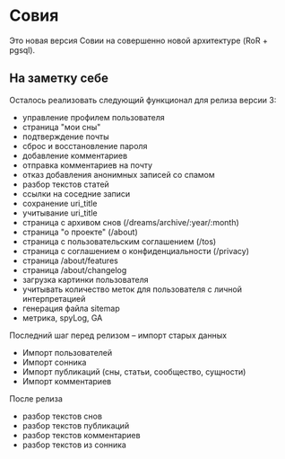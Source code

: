 Совия
=====

Это новая версия Совии на совершенно новой архитектуре (RoR + pgsql).

На заметку себе
---------------

Осталось реализовать следующий функционал для релиза версии 3:

 * управление профилем пользователя
 * страница "мои сны"
 * подтверждение почты
 * сброс и восстановление пароля
 * добавление комментариев
 * отправка комментариев на почту
 * отказ добавления анонимных записей со спамом
 * разбор текстов статей
 * ссылки на соседние записи
 * сохранение uri_title
 * учитывание uri_title
 * страница с архивом снов (/dreams/archive/:year/:month)
 * страница "о проекте" (/about)
 * страница с пользовательским соглашением (/tos)
 * страница с соглашением о конфиденциальности (/privacy)
 * страница /about/features
 * страница /about/changelog
 * загрузка картинки пользователя
 * учитывать количество меток для пользователя с личной интерпретацией
 * генерация файла sitemap
 * метрика, spyLog, GA

Последний шаг перед релизом – импорт старых данных

 * Импорт пользователей
 * Импорт сонника
 * Импорт публикаций (сны, статьи, сообщество, сущности)
 * Импорт комментариев

После релиза

 * разбор текстов снов
 * разбор текстов публикаций
 * разбор текстов комментариев
 * разбор текстов из сонника
